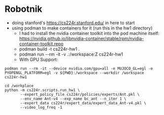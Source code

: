 # Robotnik
* doing stanford's https://cs224r.stanford.edu/ in here to start
* using podman to make containers for it (run this in the hw1 directory)
    * I had to install the nvidia container toolkit into the pod machine itself: https://nvidia.github.io/libnvidia-container/stable/rpm/nvidia-container-toolkit.repo
    * podman build -t cs224r-hw1 .
    * podman run --rm -it -v .:/workspace:Z cs224r-hw1
    * With GPU Support:
```
podman run --rm -it --device nvidia.com/gpu=all -e MUJOCO_GL=egl -e PYOPENGL_PLATFORM=egl -v ${PWD}:/workspace --workdir /workspace cs224r-hw1
```
    
```
cd /workplace
python -m cs224r.scripts.run_hw1 \
       --expert_policy_file cs224r/policies/experts/Ant.pkl \
       --env_name Ant-v4 --exp_name bc_ant --n_iter 1 \
       --expert_data cs224r/expert_data/expert_data_Ant-v4.pkl \
       --video_log_freq -1
```

